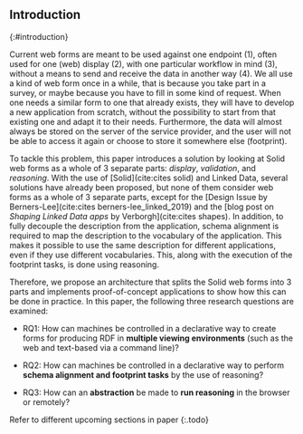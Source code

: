 ## Introduction
{:#introduction}

Current web forms are meant to be used against one endpoint (1), often used for one (web) display (2), with one particular workflow in mind (3), without a means to send and receive the data in another way (4).
We all use a kind of web form once in a while, that is because you take part in a survey, or maybe because you have to fill in some kind of request. 
When one needs a similar form to one that already exists, they will have to develop a new application from scratch, without the possibility to start from that existing one and adapt it to their needs.
Furthermore, the data will almost always be stored on the server of the service provider, and the user will not be able to access it again or choose to store it somewhere else (footprint).

To tackle this problem, this paper introduces a solution by looking at Solid web forms as a whole of 3 separate parts: *display*, *validation*, and *reasoning*.
With the use of [Solid](cite:cites solid) and Linked Data, several solutions have already been proposed, but none of them consider web forms as a whole of 3 separate parts, except for the [Design Issue by Berners-Lee](cite:cites berners-lee_linked_2019) and the [blog post on *Shaping Linked Data apps* by Verborgh](cite:cites shapes).
In addition, to fully decouple the description from the application, schema alignment is required to map the description to the vocabulary of the application.
This makes it possible to use the same description for different applications, even if they use different vocabularies.
This, along with the execution of the footprint tasks, is done using reasoning.

Therefore, we propose an architecture that splits the Solid web forms into 3 parts and implements proof-of-concept applications to show how this can be done in practice.
In this paper, the following three research questions are examined:

- RQ1: How can machines be controlled in a declarative way to create forms for producing RDF in **multiple viewing environments** (such as the web and text-based via a command line)?

- RQ2: How can machines be controlled in a declarative way to perform **schema alignment and footprint tasks** by the use of reasoning?

- RQ3: How can an **abstraction** be made to **run reasoning** in the browser or remotely?

Refer to different upcoming sections in paper
{:.todo}

